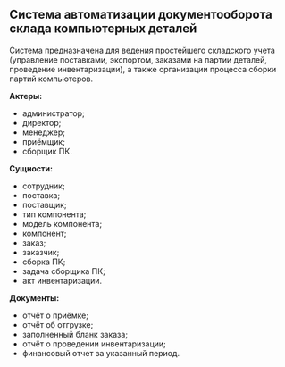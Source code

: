 ## Система автоматизации документооборота склада компьютерных деталей
Система предназначена для ведения простейшего складского учета (управление поставками, экспортом, заказами на партии деталей, проведение инвентаризации), а также организации процесса сборки партий компьютеров.

**Актеры:**
* администратор;
* директор;
* менеджер;
* приёмщик;
* сборщик ПК.

**Сущности:**
* сотрудник;
* поставка;
* поставщик;
* тип компонента;
* модель компонента;
* компонент;
* заказ;
* заказчик;
* сборка ПК;
* задача сборщика ПК;
* акт инвентаризации.

**Документы:**
* отчёт о приёмке;
* отчёт об отгрузке;
* заполненный бланк заказа;
* отчёт о проведении инвентаризации;
* финансовый отчет за указанный период.
